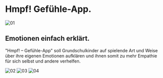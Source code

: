 # Hmpf! Gefühle-App.

![01](https://user-images.githubusercontent.com/80048997/124254018-ea3d6900-db28-11eb-8c01-575cf2f9ce5d.jpg)

## Emotionen einfach erklärt.

"Hmpf! – Gefühle-App" soll Grundschulkinder auf spielende Art und Weise über ihre eigenen Emotionen aufklären und ihnen somit zu mehr Empathie für sich selbst und andere verhelfen.

![02](https://user-images.githubusercontent.com/80048997/124254223-22dd4280-db29-11eb-82f4-6d0ce29a8ebc.jpg)
![03](https://user-images.githubusercontent.com/80048997/124254226-2375d900-db29-11eb-89ff-c2f5626694b1.jpg)
![04](https://user-images.githubusercontent.com/80048997/124254231-24a70600-db29-11eb-85c3-b4f17e2ec28d.jpg)

